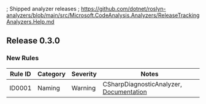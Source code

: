 ; Shipped analyzer releases
; https://github.com/dotnet/roslyn-analyzers/blob/main/src/Microsoft.CodeAnalysis.Analyzers/ReleaseTrackingAnalyzers.Help.md

## Release 0.3.0

### New Rules

Rule ID | Category | Severity | Notes
--------|----------|----------|-------------------------
ID0001  | Naming   | Warning  | CSharpDiagnosticAnalyzer, [Documentation](https://github.com/Flash0ver/F0.CodeAnalysis.Benchmarking/blob/main/code/samples/F0.CodeAnalysis.CSharp.Benchmarking.Examples/Benchmarking/CSharpDiagnosticAnalyzer.cs)
